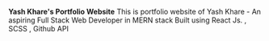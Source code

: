 ****Yash Khare's Portfolio Website****
This is portfolio website of Yash Khare - An aspiring Full Stack Web Developer in MERN stack
Built using React Js. , SCSS , Github API
